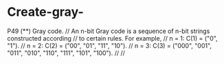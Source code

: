 # Create-gray-
P49 (**) Gray code. //     An n-bit Gray code is a sequence of n-bit strings constructed according //     to certain rules. For example, //     n = 1: C(1) = ("0", "1"). //     n = 2: C(2) = ("00", "01", "11", "10"). //     n = 3: C(3) = ("000", "001", "011", "010", "110", "111", "101", "100"). //     //     
